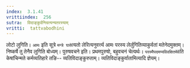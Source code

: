 ```yaml
---
index:  3.1.41
vrittiindex:  256
sutra:  विदाङ्कुर्वन्त्वित्यन्यतरस्याम्
vritti:  tattvabodhini 
---
```


लोटो लुगिति। `आमः` इति सूत्रे `मन्त्रे घसे`त्यतो लेरित्यनुवर्त्त्य आमः परस्य लेर्लुगितिव्याकुर्वतां मतेनेदमुक्तम्। निष्कर्षे तु तेनैव लुगिति बोध्यम्। पुरुषवचने इति। प्रथमपुरुषो, बहुवचनं चेत्यर्थः। `परस्मैपदमप्यविवक्षितमेवे`ति केषांचिन्मते कर्मव्यतिहारे तङि-- व्यतिविदाङ्कुरुताम्। व्यतिविदाङ्कुर्वातामित्यादि ज्ञेयम्। 

